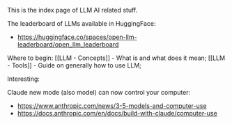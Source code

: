 This is the index page of LLM AI related stuff.

The leaderboard of LLMs available in HuggingFace:
- https://huggingface.co/spaces/open-llm-leaderboard/open_llm_leaderboard


Where to begin:
[[LLM - Concepts]] - What is and what does it mean;
[[LLM - Tools]] - Guide on generally how to use LLM;

Interesting:

Claude new mode (also model) can now control your computer:
- https://www.anthropic.com/news/3-5-models-and-computer-use
- https://docs.anthropic.com/en/docs/build-with-claude/computer-use 